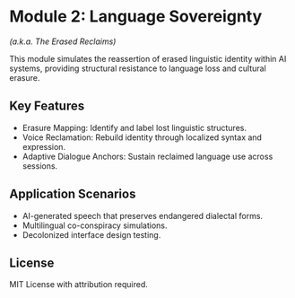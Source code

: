 # Module 2: Language Sovereignty  
*(a.k.a. The Erased Reclaims)*

This module simulates the reassertion of erased linguistic identity within AI systems, providing structural resistance to language loss and cultural erasure.

## Key Features

- Erasure Mapping: Identify and label lost linguistic structures.
- Voice Reclamation: Rebuild identity through localized syntax and expression.
- Adaptive Dialogue Anchors: Sustain reclaimed language use across sessions.

## Application Scenarios

- AI-generated speech that preserves endangered dialectal forms.
- Multilingual co-conspiracy simulations.
- Decolonized interface design testing.

## License
MIT License with attribution required.
